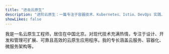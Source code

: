 ```yaml
---
title: "进击云原生"
description: "进阶云原生：一篇专注于容器技术、Kubernetes、Istio、DevOps 实践、Prometheus 监控、Envoy、Golang 开发以及云原生架构和微服务趋势的专业博客。"
showLikes: false
---
```


我是一名云原生工程师，居住在中国北京。对现代技术充满热情，专注于设计、开发和管理可扩展、可靠且高效的云原生应用程序。我的专长涵盖云服务、容器化、微服务架构等。


<style>
  .highlight-text {
    color: #ff5733;      /* 字体颜色 */
    font-size: 24px;     /* 字体大小 */
    font-weight: bold;   /* 字体粗细 */
    padding: 10px;       /* 内边距 */
    border-radius: 5px;  /* 圆角边框 */
  }
</style>
<!-- 
{{< typeit
  tag=h2
  class=highlight-text
  speed=75     
  breakLines=false  
  startDelay=500   
  loop=false    
>}}
拥抱 Kubernetes!
拥抱 Knative!
拥抱 KubeEdge!
拥抱 Cloud Native!
拥抱 KubeSphere!
{{< /typeit >}}



{{< timeline >}}

{{< timelineItem icon="github" header="KubeSphere Console 是 KubeSphere 的 WebUI" badge="云原生" badge="Cloud Native" >}}
<a href="https://github.com/kubesphere/console" target="_blank">
  <img loading="lazy" class="nozoom" width="100%" height="100%" alt="KubeSphere Console" src="/img/dashboard-ui.png">
</a>
{{< /timelineItem >}}

{{< /timeline >}} -->
